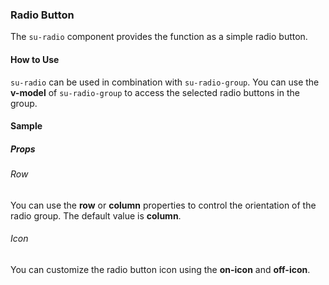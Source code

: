 ### Radio Button

The `su-radio` component provides the function as a simple radio button.

<su-divider class="mb-8" />

#### How to Use

`su-radio` can be used in combination with `su-radio-group`. You can use the **v-model** of `su-radio-group` to access the selected radio buttons in the group.

<example file='SuRadio/uses' />

#### Sample

##### Props

###### Row

You can use the **row** or **column** properties to control the orientation of the radio group. The default value is **column**.

<example file='SuRadio/props/row' />

###### Icon

You can customize the radio button icon using the **on-icon** and **off-icon**.

<example file='SuRadio/props/icon' />